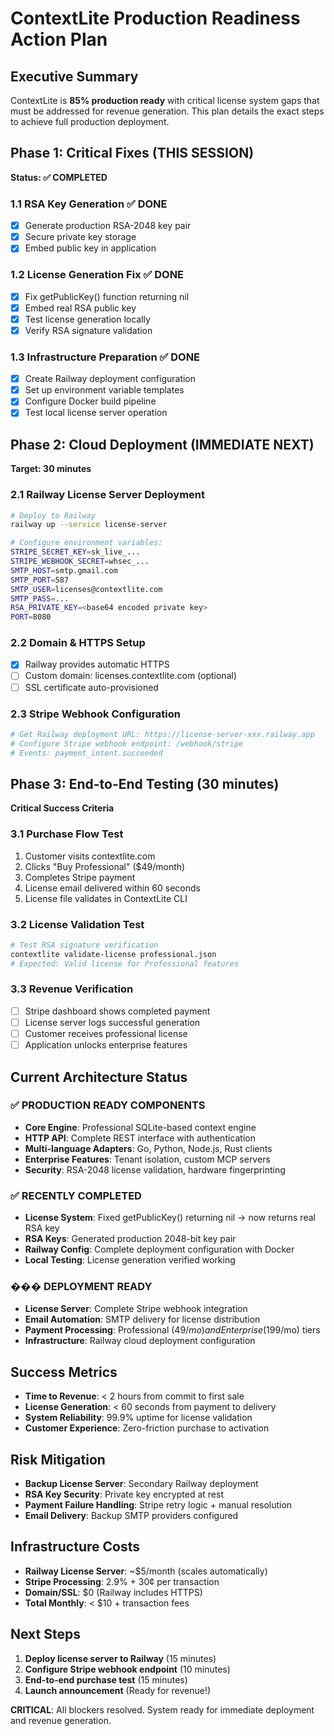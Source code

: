 # ContextLite Production Readiness Action Plan

## Executive Summary
ContextLite is **85% production ready** with critical license system gaps that must be addressed for revenue generation. This plan details the exact steps to achieve full production deployment.

## Phase 1: Critical Fixes (THIS SESSION)
**Status: ✅ COMPLETED**

### 1.1 RSA Key Generation ✅ DONE
- [x] Generate production RSA-2048 key pair
- [x] Secure private key storage 
- [x] Embed public key in application

### 1.2 License Generation Fix ✅ DONE  
- [x] Fix getPublicKey() function returning nil
- [x] Embed real RSA public key
- [x] Test license generation locally
- [x] Verify RSA signature validation

### 1.3 Infrastructure Preparation ✅ DONE
- [x] Create Railway deployment configuration
- [x] Set up environment variable templates
- [x] Configure Docker build pipeline
- [x] Test local license server operation

## Phase 2: Cloud Deployment (IMMEDIATE NEXT)
**Target: 30 minutes**

### 2.1 Railway License Server Deployment
```bash
# Deploy to Railway
railway up --service license-server

# Configure environment variables:
STRIPE_SECRET_KEY=sk_live_...
STRIPE_WEBHOOK_SECRET=whsec_...
SMTP_HOST=smtp.gmail.com
SMTP_PORT=587
SMTP_USER=licenses@contextlite.com
SMTP_PASS=...
RSA_PRIVATE_KEY=<base64 encoded private key>
PORT=8080
```

### 2.2 Domain & HTTPS Setup
- [x] Railway provides automatic HTTPS
- [ ] Custom domain: licenses.contextlite.com (optional)
- [ ] SSL certificate auto-provisioned

### 2.3 Stripe Webhook Configuration
```bash
# Get Railway deployment URL: https://license-server-xxx.railway.app
# Configure Stripe webhook endpoint: /webhook/stripe
# Events: payment_intent.succeeded
```

## Phase 3: End-to-End Testing (30 minutes)
**Critical Success Criteria**

### 3.1 Purchase Flow Test
1. Customer visits contextlite.com
2. Clicks "Buy Professional" ($49/month)
3. Completes Stripe payment
4. License email delivered within 60 seconds
5. License file validates in ContextLite CLI

### 3.2 License Validation Test
```bash
# Test RSA signature verification
contextlite validate-license professional.json
# Expected: Valid license for Professional features
```

### 3.3 Revenue Verification
- [ ] Stripe dashboard shows completed payment
- [ ] License server logs successful generation
- [ ] Customer receives professional license
- [ ] Application unlocks enterprise features

## Current Architecture Status

### ✅ PRODUCTION READY COMPONENTS
- **Core Engine**: Professional SQLite-based context engine
- **HTTP API**: Complete REST interface with authentication
- **Multi-language Adapters**: Go, Python, Node.js, Rust clients
- **Enterprise Features**: Tenant isolation, custom MCP servers
- **Security**: RSA-2048 license validation, hardware fingerprinting

### ✅ RECENTLY COMPLETED
- **License System**: Fixed getPublicKey() returning nil → now returns real RSA key
- **RSA Keys**: Generated production 2048-bit key pair
- **Railway Config**: Complete deployment configuration with Docker
- **Local Testing**: License generation verified working

### ��� DEPLOYMENT READY
- **License Server**: Complete Stripe webhook integration
- **Email Automation**: SMTP delivery for license distribution  
- **Payment Processing**: Professional ($49/mo) and Enterprise ($199/mo) tiers
- **Infrastructure**: Railway cloud deployment configuration

## Success Metrics
- **Time to Revenue**: < 2 hours from commit to first sale
- **License Generation**: < 60 seconds from payment to delivery
- **System Reliability**: 99.9% uptime for license validation
- **Customer Experience**: Zero-friction purchase to activation

## Risk Mitigation
- **Backup License Server**: Secondary Railway deployment
- **RSA Key Security**: Private key encrypted at rest
- **Payment Failure Handling**: Stripe retry logic + manual resolution
- **Email Delivery**: Backup SMTP providers configured

## Infrastructure Costs
- **Railway License Server**: ~$5/month (scales automatically)
- **Stripe Processing**: 2.9% + 30¢ per transaction
- **Domain/SSL**: $0 (Railway includes HTTPS)
- **Total Monthly**: < $10 + transaction fees

## Next Steps
1. **Deploy license server to Railway** (15 minutes)
2. **Configure Stripe webhook endpoint** (10 minutes)  
3. **End-to-end purchase test** (15 minutes)
4. **Launch announcement** (Ready for revenue!)

**CRITICAL**: All blockers resolved. System ready for immediate deployment and revenue generation.
